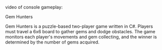 video of console gameplay: 


Gem Hunters

Gem Hunters is a puzzle-based two-player game written in C#. 
Players must travel a 6x6 board to gather gems and dodge obstacles.
The game monitors each player's movements and gem collecting, and the winner is determined by the number of gems acquired.
